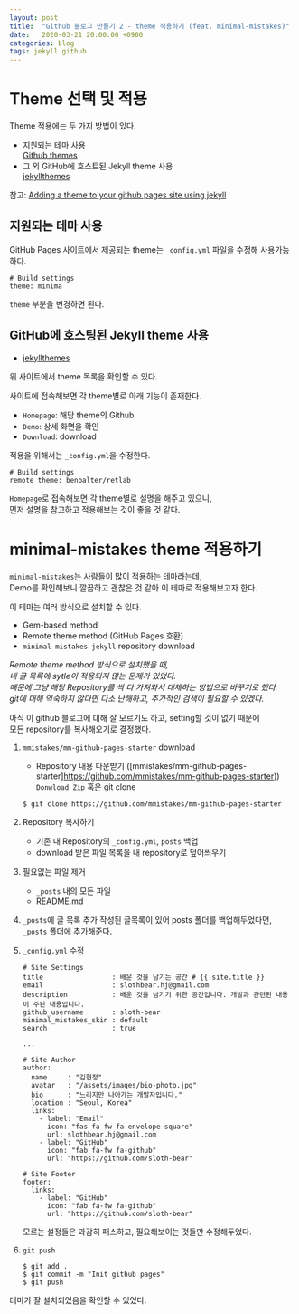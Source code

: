 ```yaml
---
layout: post
title:  "Github 블로그 만들기 2 - theme 적용하기 (feat. minimal-mistakes)"
date:   2020-03-21 20:00:00 +0900
categories: blog
tags: jekyll github
---
```



# Theme 선택 및 적용 
Theme 적용에는 두 가지 방법이 있다. 
* 지원되는 테마 사용   
[Github themes](https://pages.github.com/themes/)
* 그 외 GitHub에 호스트된 Jekyll theme 사용   
[jekyllthemes](http://jekyllthemes.org/)

참고: [Adding a theme to your github pages site using jekyll](https://help.github.com/en/github/working-with-github-pages/adding-a-theme-to-your-github-pages-site-using-jekyll)


## 지원되는 테마 사용 
GitHub Pages 사이트에서 제공되는 theme는 `_config.yml` 파일을 수정해 사용가능하다. 
```
# Build settings 
theme: minima 
```

`theme` 부분을 변경하면 된다. 




## GitHub에 호스팅된 Jekyll theme 사용 
* [jekyllthemes](http://jekyllthemes.org/)   

위 사이트에서 theme 목록을 확인할 수 있다.   

사이트에 접속해보면 각 theme별로 아래 기능이 존재한다.   
* `Homepage`: 해당 theme의 Github 
* `Demo`: 상세 화면을 확인
* `Download`: download


적용을 위해서는 `_config.yml`을 수정한다.   
```
# Build settings 
remote_theme: benbalter/retlab
```

`Homepage`로 접속해보면 각 theme별로 설명을 해주고 있으니,   
먼저 설명을 참고하고 적용해보는 것이 좋을 것 같다.   



# minimal-mistakes theme 적용하기 
`minimal-mistakes`는 사람들이 많이 적용하는 테마라는데,   
Demo를 확인해보니 깔끔하고 괜찮은 것 같아 이 테마로 적용해보고자 한다.   

이 테마는 여러 방식으로 설치할 수 있다.  
* Gem-based method   
* Remote theme method (GitHub Pages 호환)
* `minimal-mistakes-jekyll` repository download


_Remote theme method 방식으로 설치했을 때,  
내 글 목록에 sytle이 적용되지 않는 문제가 있었다.  
때문에 그냥 해당 Repository를 싹 다 가져와서 대체하는 방법으로 바꾸기로 했다.  
git에 대해 익숙하지 않다면 다소 난해하고, 추가적인 검색이 필요할 수 있겠다._  


아직 이 github 블로그에 대해 잘 모르기도 하고, setting할 것이 없기 때문에  
모든 repository를 복사해오기로 결정했다.  


1. `mmistakes/mm-github-pages-starter` download
	* Repository 내용 다운받기 ([mmistakes/mm-github-pages-starter]https://github.com/mmistakes/mm-github-pages-starter))
	`Donwload Zip` 혹은 git clone 
	```
	$ git clone https://github.com/mmistakes/mm-github-pages-starter
	```


2. Repository 복사하기 
	* 기존 내 Repository의 `_config.yml`, `posts` 백업
	* download 받은 파일 목록을 내 repository로 덮어씌우기 


3. 필요없는 파일 제거 
	* `_posts` 내의 모든 파일
	* README.md


4. `_posts`에 글 목록 추가
작성된 글목록이 있어 posts 폴더를 백업해두었다면, `_posts` 폴더에 추가해준다. 


5. `_config.yml` 수정 
	```
	# Site Settings 
	title                 : 배운 것을 남기는 공간 # {{ site.title }}
	email                 : slothbear.hj@gmail.com
	description           : 배운 것을 남기기 위한 공간입니다. 개발과 관련된 내용이 주된 내용입니다. 
	github_username       : sloth-bear
	minimal_mistakes_skin : default
	search                : true
	
	...
	
	# Site Author
	author:
	  name     : "김현정"
	  avatar   : "/assets/images/bio-photo.jpg"
	  bio      : "느리지만 나아가는 개발자입니다."
	  location : "Seoul, Korea"
	  links:
	    - label: "Email"
	      icon: "fas fa-fw fa-envelope-square"
	      url: slothbear.hj@gmail.com
	    - label: "GitHub"
	      icon: "fab fa-fw fa-github"
	      url: "https://github.com/sloth-bear"

	# Site Footer
	footer:
	  links:
	    - label: "GitHub"
	      icon: "fab fa-fw fa-github"
	      url: "https://github.com/sloth-bear"
	```
	
	모르는 설정들은 과감히 패스하고, 필요해보이는 것들만 수정해두었다. 
	

6. `git push`
	```
	$ git add .
	$ git commit -m "Init github pages"
	$ git push
	```
	

테마가 잘 설치되었음을 확인할 수 있었다. 

